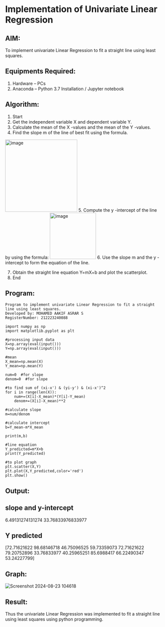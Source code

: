 # Implementation of Univariate Linear Regression
## AIM:
To implement univariate Linear Regression to fit a straight line using least squares.

## Equipments Required:
1. Hardware – PCs
2. Anaconda – Python 3.7 Installation / Jupyter notebook

## Algorithm:

1. Start 
2. Get the independent variable X and dependent variable Y. 
3. Calculate the mean of the X -values and the mean of the Y -values. 
4. Find the slope m of the line of best fit using the formula.
 <img width="231" alt="image" src="https://user-images.githubusercontent.com/93026020/192078527-b3b5ee3e-992f-46c4-865b-3b7ce4ac54ad.png">
5. Compute the y -intercept of the line by using the formula:
<img width="148" alt="image" src="https://user-images.githubusercontent.com/93026020/192078545-79d70b90-7e9d-4b85-9f8b-9d7548a4c5a4.png">
6. Use the slope m and the y -intercept to form the equation of the line.
 
7. Obtain the straight line equation Y=mX+b and plot the scatterplot.
8. End


## Program:
```
Program to implement univariate Linear Regression to fit a straight line using least squares.
Developed by: MOHAMED AAKIF ASRAR S
RegisterNumber: 212223240088

import numpy as np
import matplotlib.pyplot as plt

#processing input data
X=np.array(eval(input()))
Y=np.array(eval(input()))

#mean
X_mean=np.mean(X)
Y_mean=np.mean(Y)

num=0  #for slope
denom=0  #for slope

#to find sum of (xi-x') & (yi-y') & (xi-x')^2
for i in range(len(X)):
    num+=(X[i]-X_mean)*(Y[i]-Y_mean)
    denom+=(X[i]-X_mean)**2

#calculate slope
m=num/denom

#calculate intercept
b=Y_mean-m*X_mean

print(m,b)

#line equation
Y_predicted=m*X+b
print(Y_predicted)

#to plot graph
plt.scatter(X,Y)
plt.plot(X,Y_predicted,color='red')
plt.show()
```

## Output:
## slope and y-intercept
6.49131274131274 33.76833976833977

## Y predicted
[72.71621622 98.68146718 46.75096525 59.73359073 72.71621622 79.20752896
 33.76833977 40.25965251 85.6988417  66.22490347 53.24227799]

## Graph:

![Screenshot 2024-08-23 104618](https://github.com/user-attachments/assets/e9dae277-b45e-4496-a4e9-d5af51aa1586)



## Result:
Thus the univariate Linear Regression was implemented to fit a straight line using least squares using python programming.
